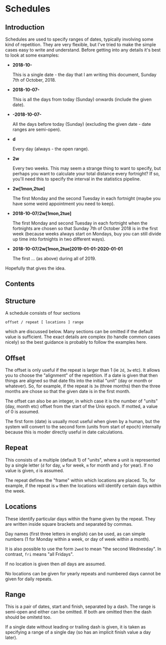 
# Schedules

## Introduction

Schedules are used to specify ranges of dates, typically involving
some kind of repetition.  They are very flexible, but I've tried to
make the simple cases easy to write and understand.  Before getting
into any details it's best to look at some examples:

* **2018-10-**

  This is a single date - the day that I am writing this document,
  Sunday 7th of October, 2018.

* **2018-10-07-**

  This is all the days from today (Sunday) onwards (include the given
  date).

* **-2018-10-07-**

  All the days before today (Sunday) (excluding the given date - date
  ranges are semi-open).

* **d**

  Every day (always - the open range).

* **2w**

  Every two weeks.  This may seem a strange thing to want to specify,
  but perhaps you want to calculate your total distance every
  fortnight?  If so, you'll need this to specify the interval in the
  statistics pipeline.

* **2w[1mon,2tue]**

  The first Monday and the second Tuesday in each fortnight (maybe you
  have some weird appointment you need to keep).

* **2018-10-07/2w[1mon,2tue]**

  The first Monday and second Tuesday in each fortnight when the
  fortnights are chosen so that Sunday 7th of October 2018 is in the
  first week (because weeks always start on Mondays, buy you can still
  divide up time into fortnights in two different ways).

* **2018-10-07/2w[1mon,2tue]2019-01-01-2020-01-01**

  The first ... (as above) during all of 2019.

Hopefully that gives the idea.  

## Contents

## Structure

A schedule consists of four sections

    offset / repeat [ locations ] range

which are discussed below.  Many sections can be omitted if the
default value is sufficient.  The exact details are complex (to handle
common cases nicely) so the best guidance is probably to follow the
examples here.

## Offset

The offset is only useful if the repeat is larger than 1 (ie `2d`,
`3w` etc).  It allows you to choose the "alignment" of the repetition.
If a date is given that then things are aligned so that date fits into
the initial "unit" (day or month or whatever).  So, for example, if
the repeat is `3m` (three months) then the three months are chose so
that the given date is in the first month.

The offset can also be an integer, in which case it is the number of
"units" (day, month etc) offset from the start of the Unix epoch.  If
motted, a value of 0 is assumed.

The first form (date) is usually most useful when given by a human,
but the system will convert to the second form (units from start of
epoch) internally because this is moder directly useful in date
calculations.

## Repeat

This consists of a multiple (default 1) of "units", where a unit is
represented by a single letter (`d` for day, `w` for week, `m` for
month and `y` for year).  If no value is given, `d` is assumed.

The repeat defines the "frame" within which locations are placed.  To,
for example, if the repeat is `w` then the locations will identify
certain days within the week.

## Locations

These identify particular days within the frame given by the repeat.
They are written inside square brackets and separated by commas.

Day names (first three letters in english) can be used, as can simple
numbers (1 for Monday within a week, or day of week within a month).

It is also possible to use the form `2wed` to mean "the second
Wednesday".  In contrast, `fri` means "all Fridays".

If no location is given then *all* days are assumed.

No locations can be given for yearly repeats and numbered days
cannot be given for daily repeats.

## Range

This is a pair of dates, start and finish, separated by a dash.  The
range is semi-open and either can be omitted.  If both are omitted
then the dash should be omitetd too.

If a single date without leading or trailing dash is given, it is
taken as specifying a range of a single day (so has an implicit finish
value a day later).
